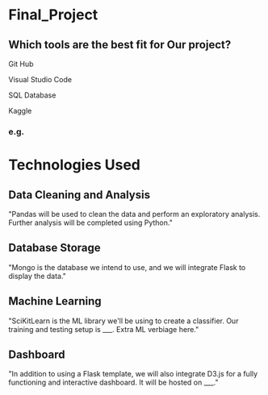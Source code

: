 # Final_Project

## Which tools are the best fit for Our project?

Git Hub

Visual Studio Code

SQL Database

Kaggle

### e.g.

# Technologies Used

## Data Cleaning and Analysis
"Pandas will be used to clean the data and perform an exploratory analysis. Further analysis will be completed using Python."

## Database Storage
"Mongo is the database we intend to use, and we will integrate Flask to display the data."

## Machine Learning
"SciKitLearn is the ML library we'll be using to create a classifier. Our training and testing setup is ___. Extra ML verbiage here."

## Dashboard
"In addition to using a Flask template, we will also integrate D3.js for a fully functioning and interactive dashboard. It will be hosted on ___."







